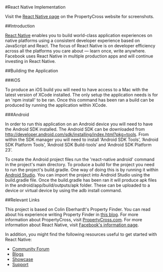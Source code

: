 #React Native Implementation

Visit the [React Native page](http://propertycross.com/reactnative/) on the PropertyCross website for screenshots.

##Introduction

[React Native](https://facebook.github.io/react-native/) enables you to build world-class application experiences on native platforms using a consistent developer experience based on JavaScript and React. The focus of React Native is on developer efficiency across all the platforms you care about — learn once, write anywhere. Facebook uses React Native in multiple production apps and will continue investing in React Native.

##Building the Application

###iOS

To produce an iOS build you will need to have access to a Mac with the latest version of XCode installed. The only setup the application needs is for an 'npm install' to be ran. Once this command has been ran a build can be produced by running the application within XCode.

###Android

In order to run this application on an Android device you will need to have the Android SDK installed. The Android SDK can be downloaded from http://developer.android.com/sdk/installing/index.html?pkg=tools. From within the SDK manager you will need to install ‘Android SDK Tools’, ‘Android SDK Platform Tools’, ‘Android SDK Build-tools’ and ‘Android SDK Platform 23’.

To create the Android project files run the 'react-native android' command in the project's main directory. To produce a build for the project you need to run the project's build.gradle. One way of doing this is by running it within [Android Studio](http://developer.android.com/sdk/installing/index.html?pkg=studio). You can import the project into Android Studio using the build.gradle file. Once the build.gradle has been ran it will produce apk files in the android/app/build/outputs/apk folder. These can be uploaded to a device or virtual device by using the adb install <apk-path> command.

##Relevant Links

This project is based on Colin Eberhardt's Property Finder. You can read about his experience writing Property Finder in [this blog](https://www.raywenderlich.com/99473/introducing-react-native-building-apps-javascript).
For more information about PropertyCross, visit [PropertyCross.com](http://www.propertycross.com).
For more information about React Native, visit [Facebook's information page](https://facebook.github.io/react-native/).

In addition, you might find the following resources useful to get started with React Native:
* <a href="https://discuss.reactjs.org/">Community Forum</a>
* <a href="https://facebook.github.io/react/blog/">Blogs</a>
* <a href="https://facebook.github.io/react-native/showcase.html">Showcase</a>
* <a href="https://facebook.github.io/react-native/support.html">Support</a>